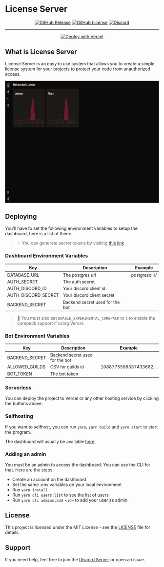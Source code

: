 # License Server

<div align="center">

[![GitHub Release](https://img.shields.io/github/v/release/Lorenzo0111/LicenseServer)](https://github.com/Lorenzo0111/LicenseServer/releases/latest)
[![GitHub License](https://img.shields.io/github/license/Lorenzo0111/LicenseServer)](LICENSE)
[![Discord](https://img.shields.io/discord/1088775598337433662)](https://discord.gg/HT47UQXBqG)

  <hr />

<a href="https://vercel.com/new/clone?repository-url=https%3A%2F%2Fgithub.com%2FLorenzo0111%2FLicenseServer&env=DATABASE_URL,AUTH_SECRET,AUTH_DISCORD_ID,AUTH_DISCORD_SECRET,BACKEND_SECRET,ENABLE_EXPERIMENTAL_COREPACK&envDescription=All%20the%20Environment%20Variables%20needed%20for%20the%20app%20to%20work&envLink=https%3A%2F%2Fgithub.com%2FLorenzo0111%2FLicenseServer%3Ftab%3Dreadme-ov-file%23deploying&project-name=license-server&repository-name=LicenseServer&redirect-url=https%3A%2F%2Fgithub.com%2FLorenzo0111%2FLicenseServer"><img src="https://vercel.com/button" alt="Deploy with Vercel" height="32" /></a>

</div>

## What is License Server

License Server is an easy to use system that allows you to create a simple license system for your projects to protect your code from unauthorized access.

<img src="https://github.com/Lorenzo0111/LicenseServer/blob/main/media/Dashboard.png?raw=true" height="400" />

## Deploying

You'll have to set the following environment variables to setup the dashboard, here is a list of them:

> ✨ You can generate secret tokens by visiting [this link](https://generate-secret.vercel.app/32)

### Dashboard Environment Variables

| Key                 | Description                     | Example       |
| ------------------- | ------------------------------- | ------------- |
| DATABASE_URL        | The postgres url                | postgresql:// |
| AUTH_SECRET         | The auth secret                 |               |
| AUTH_DISCORD_ID     | Your discord client id          |               |
| AUTH_DISCORD_SECRET | Your discord client secret      |               |
| BACKEND_SECRET      | Backend secret used for the bot |               |

> 🚨 You must also set `ENABLE_EXPERIMENTAL_COREPACK` to `1` to enable the corepack support if using Vercel.

### Bot Environment Variables

| Key            | Description                     | Example                |
| -------------- | ------------------------------- | ---------------------- |
| BACKEND_SECRET | Backend secret used for the bot |                        |
| ALLOWED_GUILDS | CSV for guilds id               | 1088775598337433662,.. |
| BOT_TOKEN      | The bot token                   |                        |

### Serverless

You can deploy the project to Vercel or any other hosting service by clicking the buttons above.

### Selfhosting

If you want to selfhost, you can run `yarn`, `yarn build` and `yarn start` to start the program.

The dashboard will usually be available [here](http://localhost:3000/).

### Adding an admin

You must be an admin to access the dashboard. You can use the CLI for that. Here are the steps:

- Create an account on the dashboard
- Set the same .env variables on your local environment
- Run `yarn install`
- Run `yarn cli users:list` to see the list of users
- Run `yarn cli admins:add <id>` to add your user as admin

## License

This project is licensed under the MIT License - see the [LICENSE](LICENSE) file for details.

## Support

If you need help, feel free to join the [Discord Server](https://discord.gg/HT47UQXBqG) or open an issue.
